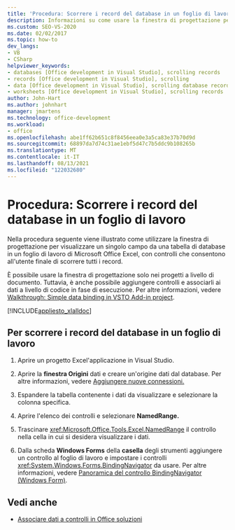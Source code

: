 ```yaml
---
title: 'Procedura: Scorrere i record del database in un foglio di lavoro'
description: Informazioni su come usare la finestra di progettazione per visualizzare un singolo campo da una tabella di database in un foglio Microsoft Excel lavoro
ms.custom: SEO-VS-2020
ms.date: 02/02/2017
ms.topic: how-to
dev_langs:
- VB
- CSharp
helpviewer_keywords:
- databases [Office development in Visual Studio], scrolling records
- records [Office development in Visual Studio], scrolling
- data [Office development in Visual Studio], scrolling database records
- worksheets [Office development in Visual Studio], scrolling records
author: John-Hart
ms.author: johnhart
manager: jmartens
ms.technology: office-development
ms.workload:
- office
ms.openlocfilehash: abe1ff62b651c8f8456eea0e3a5ca83e37b70d9d
ms.sourcegitcommit: 68897da7d74c31ae1ebf5d47c7b5ddc9b108265b
ms.translationtype: MT
ms.contentlocale: it-IT
ms.lasthandoff: 08/13/2021
ms.locfileid: "122032680"
---
```

# <a name="how-to-scroll-through-database-records-in-a-worksheet"></a>Procedura: Scorrere i record del database in un foglio di lavoro
  Nella procedura seguente viene illustrato come utilizzare la finestra di progettazione per visualizzare un singolo campo da una tabella di database in un foglio di lavoro di Microsoft Office Excel, con controlli che consentono all'utente finale di scorrere tutti i record.

 È possibile usare la finestra di progettazione solo nei progetti a livello di documento. Tuttavia, è anche possibile aggiungere controlli e associarli ai dati a livello di codice in fase di esecuzione. Per altre informazioni, vedere [Walkthrough: Simple data binding in VSTO Add-in project](../vsto/walkthrough-simple-data-binding-in-vsto-add-in-project.md).

 [!INCLUDE[appliesto_xlalldoc](../vsto/includes/appliesto-xlalldoc-md.md)]

## <a name="to-scroll-through-database-records-in-a-worksheet"></a>Per scorrere i record del database in un foglio di lavoro

1. Aprire un progetto Excel'applicazione in Visual Studio.

2. Aprire la **finestra Origini** dati e creare un'origine dati dal database. Per altre informazioni, vedere [Aggiungere nuove connessioni.](../data-tools/add-new-connections.md)

3. Espandere la tabella contenente i dati da visualizzare e selezionare la colonna specifica.

4. Aprire l'elenco dei controlli e selezionare **NamedRange.**

5. Trascinare <xref:Microsoft.Office.Tools.Excel.NamedRange> il controllo nella cella in cui si desidera visualizzare i dati.

6. Dalla scheda **Windows Forms** della **casella** degli strumenti aggiungere un controllo al foglio di lavoro e impostare i controlli <xref:System.Windows.Forms.BindingNavigator> da usare. Per altre informazioni, vedere [Panoramica del controllo BindingNavigator &#40;Windows Form&#41;](/dotnet/framework/winforms/controls/bindingnavigator-control-overview-windows-forms).

## <a name="see-also"></a>Vedi anche
- [Associare dati a controlli in Office soluzioni](../vsto/binding-data-to-controls-in-office-solutions.md)
